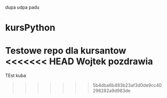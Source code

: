 dupa udpa padu

# kursPython
Testowe repo dla kursantow
<<<<<<< HEAD
Wojtek pozdrawia
=======
TEst kuba
>>>>>>> 5b4dba6b483b23af3d0de9cc40298282a9d983de
